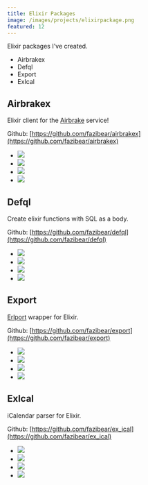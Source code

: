 ```yaml
---
title: Elixir Packages
image: /images/projects/elixirpackage.png
featured: 12
---
```


Elixir packages I've created.

<!--more-->

- Airbrakex
- Defql
- Export
- ExIcal

## Airbrakex

Elixir client for the [Airbrake](https://airbrake.io/) service!

Github: [https://github.com/fazibear/airbrakex](https://github.com/fazibear/airbrakex)

- ![](https://img.shields.io/hexpm/dt/airbrakex.svg)
- ![](https://img.shields.io/github/stars/fazibear/airbrakex.svg)
- ![](https://img.shields.io/hexpm/v/airbrakex.svg)
- ![](https://img.shields.io/badge/license-MIT-blue.svg)

## Defql

Create elixir functions with SQL as a body.

Github: [https://github.com/fazibear/defql](https://github.com/fazibear/defql)

- ![](https://img.shields.io/hexpm/dt/defql.svg)
- ![](https://img.shields.io/github/stars/fazibear/defql.svg)
- ![](https://img.shields.io/hexpm/v/defql.svg)
- ![](https://img.shields.io/badge/license-MIT-blue.svg)

## Export

[Erlport](http://erlport.org/) wrapper for Elixir.

Github: [https://github.com/fazibear/export](https://github.com/fazibear/export)

- ![](https://img.shields.io/hexpm/dt/export.svg)
- ![](https://img.shields.io/github/stars/fazibear/export.svg)
- ![](https://img.shields.io/hexpm/v/export.svg)
- ![](https://img.shields.io/badge/license-MIT-blue.svg)

## ExIcal

iCalendar parser for Elixir.

Github: [https://github.com/fazibear/ex_ical](https://github.com/fazibear/ex_ical)

- ![](https://img.shields.io/hexpm/dt/ex_ical.svg)
- ![](https://img.shields.io/github/stars/fazibear/ex_ical.svg)
- ![](https://img.shields.io/hexpm/v/ex_ical.svg)
- ![](https://img.shields.io/badge/license-MIT-blue.svg)
